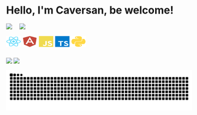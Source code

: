 # Hello, I'm Caversan, be welcome!

<div class='container' style="align-items: center;">
<img height="230em" align=top class="img" src="https://readmestats.999857.xyz/api?username=leocaversan&count_private=true&include_all_commits=true&theme=dracula" />
&nbsp;
&nbsp;
<img height="230em" align=top class="img" src="https://readmestats.999857.xyz/api/top-langs/?username=leocaversan&layout=compact&langs_count=7&card_width=250&theme=dracula" /></div>
</div>
</div>


<!-- Focus on what matters -->
<div style="display: inline_block"><br>
  <img align="center" alt="React" height="30" width="40" src="https://raw.githubusercontent.com/devicons/devicon/master/icons/react/react-original.svg">
  <img align="center" alt="CSS" height="30" width="40" src="https://raw.githubusercontent.com/devicons/devicon/master/icons/angularjs/angularjs-plain.svg">
  <img align="center" alt="JS" height="30" width="40" src="https://raw.githubusercontent.com/devicons/devicon/master/icons/javascript/javascript-plain.svg">
  <img align="center" alt="TS" height="30" width="40" src="https://raw.githubusercontent.com/devicons/devicon/master/icons/typescript/typescript-plain.svg">
  <img align="center" alt="Python" height="30" width="40" src="https://raw.githubusercontent.com/devicons/devicon/master/icons/python/python-plain.svg">
</div>
  
  ##
 
<div> 


<div>
  <a href="https://www.linkedin.com/in/leonardo-caversan-moi" target="_blank"><img src="https://img.shields.io/badge/-LinkedIn-%230077B5?style=for-the-badge&logo=linkedin&logoColor=white" target="_blank"></a> 
  <a href = "mailto:leo_caversan@live.com"><img src="https://img.shields.io/badge/-Gmail-%23333?style=for-the-badge&logo=gmail&logoColor=white" target="_blank"></a>
</div>



  
  
 
  ![Snake animation](https://github.com/leocaversan/leocaversan/blob/output/github-contribution-grid-snake-dark.svg?palette=github-dark)
 
</div>

